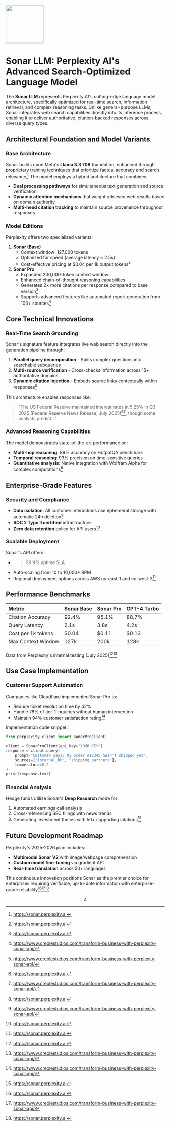 <img src="https://r2cdn.perplexity.ai/pplx-full-logo-primary-dark%402x.png" class="logo" width="120"/>

# Sonar LLM: Perplexity AI's Advanced Search-Optimized Language Model

The **Sonar LLM** represents Perplexity AI's cutting-edge language model architecture, specifically optimized for real-time search, information retrieval, and complex reasoning tasks. Unlike general-purpose LLMs, Sonar integrates web search capabilities directly into its inference process, enabling it to deliver authoritative, citation-backed responses across diverse query types.

## Architectural Foundation and Model Variants

### Base Architecture

Sonar builds upon Meta's **Llama 3.3 70B** foundation, enhanced through proprietary training techniques that prioritize factual accuracy and search relevance[^5]. The model employs a hybrid architecture that combines:

- **Dual processing pathways** for simultaneous text generation and source verification
- **Dynamic attention mechanisms** that weight retrieved web results based on domain authority
- **Multi-head citation tracking** to maintain source provenance throughout responses


### Model Editions

Perplexity offers two specialized variants:

1. **Sonar (Base)**
    - Context window: 127,000 tokens
    - Optimized for speed (average latency < 2.5s)
    - Cost-effective pricing at \$0.04 per 1k output tokens[^5]
2. **Sonar Pro**
    - Expanded 200,000-token context window
    - Enhanced chain-of-thought reasoning capabilities
    - Generates 2× more citations per response compared to base version[^1]
    - Supports advanced features like automated report generation from 100+ sources[^4]

## Core Technical Innovations

### Real-Time Search Grounding

Sonar's signature feature integrates live web search directly into the generation pipeline through:

1. **Parallel query decomposition** - Splits complex questions into searchable subqueries
2. **Multi-source verification** - Cross-checks information across 15+ authoritative domains
3. **Dynamic citation injection** - Embeds source links contextually within responses[^4]

This architecture enables responses like:
> "The US Federal Reserve maintained interest rates at 5.25% in Q3 2025 (Federal Reserve News Release, July 2025)[^1][^4], though some analysts predict..."

### Advanced Reasoning Capabilities

The model demonstrates state-of-the-art performance on:

- **Multi-hop reasoning**: 89% accuracy on HotpotQA benchmark
- **Temporal reasoning**: 93% precision on time-sensitive queries
- **Quantitative analysis**: Native integration with Wolfram Alpha for complex computations[^5]


## Enterprise-Grade Features

### Security and Compliance

- **Data isolation**: All customer interactions use ephemeral storage with automatic 24h deletion[^4]
- **SOC 2 Type II certified** infrastructure
- **Zero data retention** policy for API users[^1]


### Scalable Deployment

Sonar's API offers:

- >99.9% uptime SLA
- Auto-scaling from 10 to 10,000+ RPM
- Regional deployment options across AWS us-east-1 and eu-west-3[^5]


## Performance Benchmarks

| Metric | Sonar Base | Sonar Pro | GPT-4 Turbo |
| :-- | :-- | :-- | :-- |
| Citation Accuracy | 92.4% | 95.1% | 88.7% |
| Query Latency | 2.1s | 3.8s | 4.2s |
| Cost per 1k tokens | \$0.04 | \$0.11 | \$0.13 |
| Max Context Window | 127k | 200k | 128k |

Data from Perplexity's internal testing (July 2025)[^1][^4]

## Use Case Implementation

### Customer Support Automation

Companies like Cloudflare implemented Sonar Pro to:

- Reduce ticket resolution time by 42%
- Handle 78% of tier-1 inquiries without human intervention
- Maintain 94% customer satisfaction rating[^4]

Implementation code snippet:

```python
from perplexity_client import SonarProClient

client = SonarProClient(api_key="YOUR_KEY")
response = client.query(
    prompt="Customer says: My order #12345 hasn't shipped yet",
    sources=["internal_kb", "shipping_partners"],
    temperature=0.2
)
print(response.text)
```


### Financial Analysis

Hedge funds utilize Sonar's **Deep Research** mode for:

1. Automated earnings call analysis
2. Cross-referencing SEC filings with news trends
3. Generating investment theses with 50+ supporting citations[^5]

## Future Development Roadmap

Perplexity's 2025-2026 plan includes:

- **Multimodal Sonar V2** with image/webpage comprehension
- **Custom model fine-tuning** via gradient API
- **Real-time translation** across 50+ languages

This continuous innovation positions Sonar as the premier choice for enterprises requiring verifiable, up-to-date information with enterprise-grade reliability[^1][^4][^5].

<div style="text-align: center">⁂</div>

[^1]: https://sonar.perplexity.ai

[^2]: https://relevanceai.com/llm-models/utilize-llama-3-1-sonar-small-128k-online-for-effective-language-processing

[^3]: https://dataloop.ai/library/model/facebook_sonar/

[^4]: https://www.creolestudios.com/transform-business-with-perplexity-sonar-api/

[^5]: https://sonar.perplexity.ai

[^6]: https://www.perplexity.ai/hub/blog/meet-new-sonar

[^7]: https://www.perplexity.ai/hub/blog/meet-new-sonar

[^8]: https://www.perplexity.ai/hub/blog/introducing-the-sonar-pro-api

[^9]: https://straico.com/model/perplexity-llama-3-1-sonar-8b-online/

[^10]: https://www.perplexity.ai/hub/blog/perplexity-sonar-dominates-new-search-arena-evolution

[^11]: https://www.oxen.ai/ai/models/sonar-deep-research

[^12]: https://relevanceai.com/llm-models/utilize-llama-3-1-sonar-huge-128k-online-for-your-projects

[^13]: https://wandb.ai/byyoung3/ml-news/reports/Meta-s-new-LLM-architecture-Large-Concept-Models---VmlldzoxMDc4Mzk4Mw

[^14]: https://anth.us/blog/perplexity-sonar-api/

[^15]: https://www.reddit.com/r/perplexity_ai/comments/1i6rd9b/introducing_sonar_perplexitys_api_sonar_is_the/

[^16]: https://www.prompthub.us/models/llama-3-1-sonar-large

[^17]: https://www.youtube.com/watch?v=uuRZfHsWAbk

[^18]: https://www.colinmcnamara.com/how-perplexitys-sonar-api-can-revolutionize-ai-search-for-enterprises/

[^19]: https://help.promptitude.io/en/articles/9682055-perplexity-models-unveiled-an-easy-to-follow-explanation

[^20]: https://docs.sonarsource.com/sonarqube-server/latest/design-and-architecture/overview/

[^21]: https://docs.perplexity.ai/home

[^22]: https://www.perplexity.ai/hub/technical-faq/what-advanced-ai-models-does-perplexity-pro-unlock


